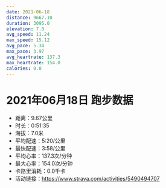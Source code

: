 ```yaml
---
date: 2021-06-18
distance: 9667.10
duration: 3095.0
elevation: 7.0
avg_speed: 11.24
max_speed: 15.12
avg_pace: 5.34
max_pace: 3.97
avg_heartrate: 137.3
max_heartrate: 154.0
calories: 0.0
---
```


# 2021年06月18日 跑步数据

- 距离：9.67公里
- 时长：0:51:35
- 海拔：7.0米
- 平均配速：5:20/公里
- 最快配速：3:58/公里
- 平均心率：137.3次/分钟
- 最大心率：154.0次/分钟
- 卡路里消耗：0.0千卡
- 活动链接：https://www.strava.com/activities/5490494707
